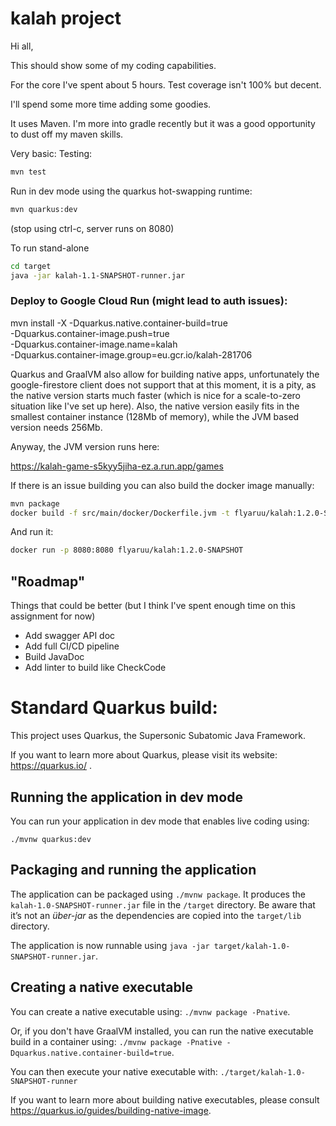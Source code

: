 # kalah project

Hi all, 

This should show some of my coding capabilities.

For the core I've spent about 5 hours.
Test coverage isn't 100% but decent.

I'll spend some more time adding some goodies.

It uses Maven. I'm more into gradle recently but it was a good opportunity to dust off my maven skills.


Very basic:
Testing:

```bash
mvn test
```

Run in dev mode using the quarkus hot-swapping runtime:
```bash
mvn quarkus:dev
```
(stop using ctrl-c, server runs on 8080)

To run stand-alone
```bash
cd target
java -jar kalah-1.1-SNAPSHOT-runner.jar
```

### Deploy to Google Cloud Run (might lead to auth issues):
mvn install -X -Dquarkus.native.container-build=true \
    -Dquarkus.container-image.push=true \
    -Dquarkus.container-image.name=kalah \
    -Dquarkus.container-image.group=eu.gcr.io/kalah-281706


Quarkus and GraalVM also allow for building native apps, unfortunately the google-firestore client does not support that at this moment, it is a pity, as the native version starts much
faster (which is nice for a scale-to-zero situation like I've set up here).
Also, the native version easily fits in the smallest container instance (128Mb of memory), while the JVM based version needs 256Mb.

Anyway, the JVM version runs here:

https://kalah-game-s5kyy5jiha-ez.a.run.app/games

If there is an issue building you can also build the docker image manually:
```bash
mvn package
docker build -f src/main/docker/Dockerfile.jvm -t flyaruu/kalah:1.2.0-SNAPSHOT .
```
And run it:
```bash
docker run -p 8080:8080 flyaruu/kalah:1.2.0-SNAPSHOT
```

## "Roadmap"
Things that could be better (but I think I've spent enough time on this assignment for now)
 - Add swagger API doc
 - Add full CI/CD pipeline
 - Build JavaDoc
 - Add linter to build like CheckCode
 

# Standard Quarkus build:

This project uses Quarkus, the Supersonic Subatomic Java Framework.

If you want to learn more about Quarkus, please visit its website: https://quarkus.io/ .

## Running the application in dev mode

You can run your application in dev mode that enables live coding using:
```
./mvnw quarkus:dev
```

## Packaging and running the application

The application can be packaged using `./mvnw package`.
It produces the `kalah-1.0-SNAPSHOT-runner.jar` file in the `/target` directory.
Be aware that it’s not an _über-jar_ as the dependencies are copied into the `target/lib` directory.

The application is now runnable using `java -jar target/kalah-1.0-SNAPSHOT-runner.jar`.

## Creating a native executable

You can create a native executable using: `./mvnw package -Pnative`.

Or, if you don't have GraalVM installed, you can run the native executable build in a container using: `./mvnw package -Pnative -Dquarkus.native.container-build=true`.

You can then execute your native executable with: `./target/kalah-1.0-SNAPSHOT-runner`

If you want to learn more about building native executables, please consult https://quarkus.io/guides/building-native-image.